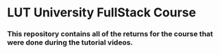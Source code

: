 # LUT University FullStack Course 

### This repository contains all of the returns for the course that were done during the tutorial videos. 
